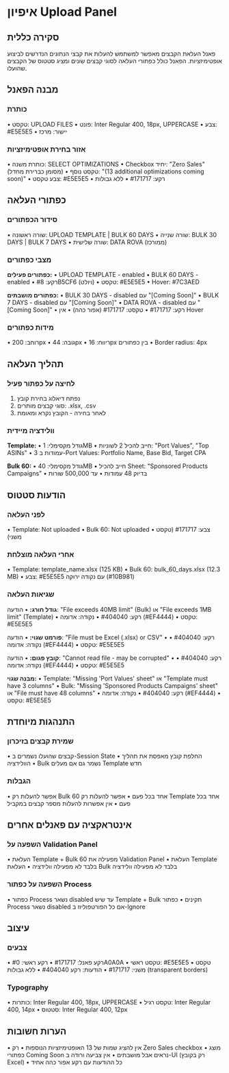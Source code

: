 # איפיון Upload Panel

## סקירה כללית

פאנל העלאת הקבצים מאפשר למשתמש להעלות את קבצי הנתונים הנדרשים לביצוע אופטימיזציות. הפאנל כולל כפתורי העלאה לסוגי קבצים שונים ומציג סטטוס של הקבצים שהועלו.

## מבנה הפאנל

### כותרת
• טקסט: UPLOAD FILES
• פונט: Inter Regular 400, 18px, UPPERCASE
• צבע: #E5E5E5
• יישור: מרכז

### אזור בחירת אופטימיזציות
• כותרת משנה: SELECT OPTIMIZATIONS
• Checkbox יחיד: "Zero Sales" (מסומן כברירת מחדל)
• טקסט נוסף: "(13 additional optimizations coming soon)"
• צבע טקסט: #E5E5E5
• רקע: #171717
• ללא גבולות

## כפתורי העלאה

### סידור הכפתורים
• שורה ראשונה: UPLOAD TEMPLATE | BULK 60 DAYS
• שורה שנייה: BULK 30 DAYS | BULK 7 DAYS
• שורה שלישית: DATA ROVA (ממורכז)

### מצבי כפתורים

**כפתורים פעילים:**
• UPLOAD TEMPLATE - enabled
• BULK 60 DAYS - enabled
• רקע: #8B5CF6 (ויולט)
• טקסט: #E5E5E5
• Hover: #7C3AED

**כפתורים מושבתים:**
• BULK 30 DAYS - disabled עם "[Coming Soon]"
• BULK 7 DAYS - disabled עם "[Coming Soon]"
• DATA ROVA - disabled עם "[Coming Soon]"
• רקע: #171717
• טקסט: #171717 (אפור כהה)
• אין Hover

### מידות כפתורים
• רוחב: 200px
• גובה: 44px
• ריווח: 16px בין כפתורים
• Border radius: 4px

## תהליך העלאה

### לחיצה על כפתור פעיל
1. נפתח דיאלוג בחירת קובץ
2. סוגי קבצים מותרים: .xlsx, .csv
3. לאחר בחירה - הקובץ נקרא ומאומת

### וולידציה מיידית

**Template:**
• גודל מקסימלי: 1MB
• חייב להכיל 2 לשוניות: "Port Values", "Top ASINs"
• 3 עמודות ב-Port Values: Portfolio Name, Base Bid, Target CPA

**Bulk 60:**
• גודל מקסימלי: 40MB
• חייב להכיל Sheet: "Sponsored Products Campaigns"
• בדיוק 48 עמודות
• עד 500,000 שורות

## הודעות סטטוס

### לפני העלאה
• Template: Not uploaded
• Bulk 60: Not uploaded
• צבע: #171717 (טקסט משני)

### אחרי העלאה מוצלחת
• Template: template_name.xlsx (125 KB)
• Bulk 60: bulk_60_days.xlsx (12.3 MB)
• צבע: #E5E5E5 עם נקודה ירוקה (#10B981)

### שגיאות העלאה

**גודל חורג:**
• הודעה: "File exceeds 40MB limit" (Bulk) או "File exceeds 1MB limit" (Template)
• רקע: #404040
• נקודה: אדומה (#EF4444)
• טקסט: #E5E5E5

**פורמט שגוי:**
• הודעה: "File must be Excel (.xlsx) or CSV"
• רקע: #404040
• נקודה: אדומה (#EF4444)
• טקסט: #E5E5E5

**קובץ פגום:**
• הודעה: "Cannot read file - may be corrupted"
• רקע: #404040
• נקודה: אדומה (#EF4444)
• טקסט: #E5E5E5

**מבנה שגוי:**
• Template: "Missing 'Port Values' sheet" או "Template must have 3 columns"
• Bulk: "Missing 'Sponsored Products Campaigns' sheet" או "File must have 48 columns"
• רקע: #404040
• נקודה: אדומה (#EF4444)
• טקסט: #E5E5E5

## התנהגות מיוחדת

### שמירת קבצים בזיכרון
• קבצים שהועלו נשמרים ב-Session State
• החלפת קובץ מאפסת את תהליך הוולידציה
• Bulk נשמר גם אם מעלים Template חדש

### הגבלות
• אפשר להעלות רק Bulk 60 אחד בכל פעם
• אפשר להעלות רק Template אחד בכל פעם
• אין אפשרות להעלות מספר קבצים במקביל

## אינטראקציה עם פאנלים אחרים

### השפעה על Validation Panel
• העלאת Template + Bulk 60 מפעילה את Validation Panel
• העלאת Template בלבד לא מפעילה וולידציה
• העלאת Bulk בלבד לא מפעילה וולידציה

### השפעה על כפתור Process
• כפתור Process נשאר disabled עד שיש Template + Bulk תקינים
• כפתור Process נשאר disabled אם כל הפורטפוליוז ב-Ignore

## עיצוב

### צבעים
• רקע פאנל: #171717
• רקע ראשי: #0A0A0A
• טקסט ראשי: #E5E5E5
• טקסט משני: #171717
• הודעות: רקע #404040
• ללא גבולות (transparent borders)

### Typography
• כותרות: Inter Regular 400, 18px, UPPERCASE
• טקסט רגיל: Inter Regular 400, 14px
• סטטוס: Inter Regular 400, 12px

## הערות חשובות

• אין להציג שמות של 13 האופטימיזציות הנוספות
• רק Zero Sales checkbox מוצג
• כפתורי Coming Soon נראים אבל מושבתים
• אין צביעה ורודה ב-UI (רק בקובץ Excel)
• כל ההודעות עם רקע אפור כהה אחיד